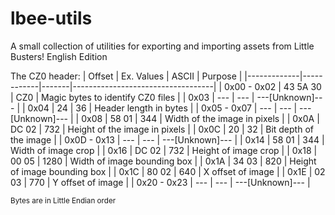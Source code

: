 # lbee-utils
A small collection of utilities for exporting and importing assets from Little Busters! English Edition

The CZ0 header:
| Offset      | Ex. Values | ASCII | Purpose                           |
|-------------|------------|-------|-----------------------------------|
| 0x00 - 0x02 | 43 5A 30   | CZ0   | Magic bytes to identify CZ0 files |
| 0x03        | ---        | ---   | ---[Unknown]---                   |
| 0x04        | 24         | 36    | Header length in bytes            |
| 0x05 - 0x07 | ---        | ---   | ---[Unknown]---                   |
| 0x08        | 58 01      | 344   | Width of the image in pixels      |
| 0x0A        | DC 02      | 732   | Height of the image in pixels     |
| 0x0C        | 20         | 32    | Bit depth of the image            |
| 0x0D - 0x13 | ---        | ---   | ---[Unknown]---                   |
| 0x14        | 58 01      | 344   | Width of image crop               |
| 0x16        | DC 02      | 732   | Height of image crop              |
| 0x18        | 00 05      | 1280  | Width of image bounding box       |
| 0x1A        | 34 03      | 820   | Height of image bounding box      |
| 0x1C        | 80 02      | 640   | X offset of image                 |
| 0x1E        | 02 03      | 770   | Y offset of image                 |
| 0x20 - 0x23 | ---        | ---   | ---[Unknown]---                   |

<sup>Bytes are in Little Endian order</sup>
